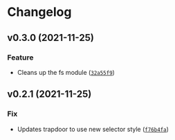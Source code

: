 # Changelog

<!--next-version-placeholder-->

## v0.3.0 (2021-11-25)
### Feature
* Cleans up the fs module ([`32a55f9`](https://github.com/claymcleod/trapdoor/commit/32a55f966bf6c0825cc503b51498eaafbe441075))

## v0.2.1 (2021-11-25)
### Fix
* Updates trapdoor to use new selector style ([`f76b4fa`](https://github.com/claymcleod/trapdoor/commit/f76b4fa1d225555baa8e28a3a7d4984d83e3741e))
